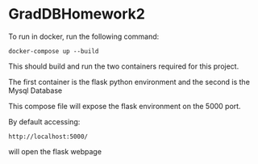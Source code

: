 # GradDBHomework2

To run in docker, run the following command: 
```
docker-compose up --build
```

This should build and run the two containers required for this project. 

The first container is the flask python environment and the second is the Mysql Database

This compose file will expose the flask environment on the 5000 port. 

By default accessing:
```
http://localhost:5000/ 
```
will open the flask webpage
